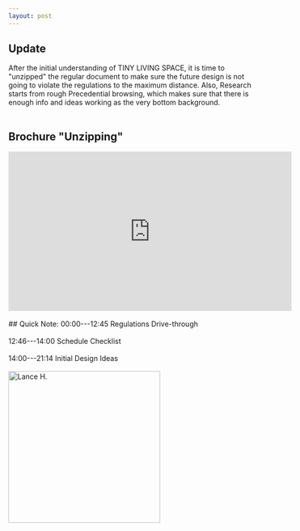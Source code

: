 ```yaml
---
layout: post
---
```


## Update
   After the initial understanding of TINY LIVING SPACE, it is time to "unzipped" the regular document to make sure the future design is not going to violate the regulations to the maximum distance. Also, Research starts from rough Precedential browsing, which makes sure that there is enough info and ideas working as the very bottom background.
<br>
<br>
## Brochure "Unzipping"
<iframe width="560" height="315" src="https://www.youtube.com/embed/NPMsEQDUuiQ" title="YouTube video player" frameborder="0" allow="accelerometer; autoplay; clipboard-write; encrypted-media; gyroscope; picture-in-picture" allowfullscreen></iframe>
<br>
<br>
## Quick Note:
00:00---12:45 Regulations Drive-through<br><br>
12:46---14:00 Schedule Checklist<br><br>
14:00---21:14 Initial Design Ideas<br><br>
<img alt="Lance H." src="https://github.com/LanceHHe/LanceH./blob/master/Page%20Material/design%20record%201.jpg?raw=true" width="300">
